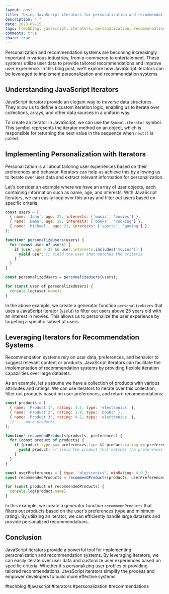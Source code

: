 ```yaml
---
layout: post
title: "Using JavaScript iterators for personalization and recommendation systems"
description: " "
date: 2023-09-15
tags: [techblog, javascript, iterators, personalization, recommendations]
comments: true
share: true
---
```


Personalization and recommendation systems are becoming increasingly important in various industries, from e-commerce to entertainment. These systems utilize user data to provide tailored recommendations and improve user experience. In this blog post, we'll explore how JavaScript iterators can be leveraged to implement personalization and recommendation systems.

## Understanding JavaScript Iterators

JavaScript iterators provide an elegant way to traverse data structures. They allow us to define a custom iteration logic, enabling us to iterate over collections, arrays, and other data sources in a uniform way.

To create an iterator in JavaScript, we can use the `Symbol.iterator` symbol. This symbol represents the iterator method on an object, which is responsible for returning the next value in the sequence when `next()` is called.

## Implementing Personalization with Iterators

Personalization is all about tailoring user experiences based on their preferences and behavior. Iterators can help us achieve this by allowing us to iterate over user data and extract relevant information for personalization.

Let's consider an example where we have an array of user objects, each containing information such as name, age, and interests. With JavaScript iterators, we can easily loop over this array and filter out users based on specific criteria:

```javascript
const users = [
  { name: 'John', age: 27, interests: ['music', 'movies'] },
  { name: 'Emma', age: 32, interests: ['books', 'cooking'] },
  { name: 'Michael', age: 21, interests: ['sports', 'gaming'] },
];

function* personalizeUsers(users) {
  for (const user of users) {
    if (user.age > 25 && user.interests.includes('movies')) {
      yield user; // Yield the user that matches the criteria
    }
  }
}

const personalizedUsers = personalizeUsers(users);

for (const user of personalizedUsers) {
  console.log(user.name);
}
```

In the above example, we create a generator function `personalizeUsers` that uses a JavaScript iterator (`yield`) to filter out users above 25 years old with an interest in movies. This allows us to personalize the user experience by targeting a specific subset of users.

## Leveraging Iterators for Recommendation Systems

Recommendation systems rely on user data, preferences, and behavior to suggest relevant content or products. JavaScript iterators can facilitate the implementation of recommendation systems by providing flexible iteration capabilities over large datasets.

As an example, let's assume we have a collection of products with various attributes and ratings. We can use iterators to iterate over this collection, filter out products based on user preferences, and return recommendations:

```javascript
const products = [
  { name: 'Product 1', rating: 4.5, type: 'electronics' },
  { name: 'Product 2', rating: 3.8, type: 'books' },
  { name: 'Product 3', rating: 4.2, type: 'electronics' },
  // ... more products
];

function* recommendProducts(products, preferences) {
  for (const product of products) {
    if (product.type === preferences.type && product.rating >= preferences.minRating) {
      yield product; // Yield the product that matches the preferences
    }
  }
}

const userPreferences = { type: 'electronics', minRating: 4.0 };
const recommendedProducts = recommendProducts(products, userPreferences);

for (const product of recommendedProducts) {
  console.log(product.name);
}
```

In this example, we create a generator function `recommendProducts` that filters out products based on the user's preferences (type and minimum rating). By utilizing an iterator, we can efficiently handle large datasets and provide personalized recommendations.

## Conclusion

JavaScript iterators provide a powerful tool for implementing personalization and recommendation systems. By leveraging iterators, we can easily iterate over user data and customize user experiences based on specific criteria. Whether it's personalizing user profiles or providing tailored recommendations, JavaScript iterators simplify the process and empower developers to build more effective systems.

#techblog #javascript #iterators #personalization #recommendations